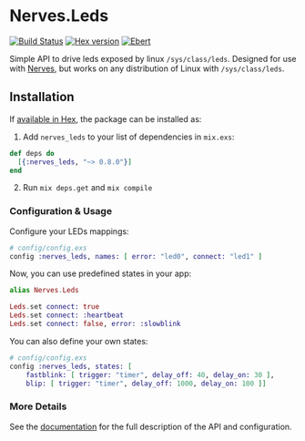 Nerves.Leds
===========
[![Build Status](https://travis-ci.org/nerves-project/nerves_leds.svg?branch=master)](https://travis-ci.org/nerves-project/nerves_leds)
[![Hex version](https://img.shields.io/hexpm/v/nerves_leds.svg "Hex version")](https://hex.pm/packages/nerves_leds) [![Ebert](https://ebertapp.io/github/nerves-project/nerves_leds.svg)](https://ebertapp.io/github/nerves-project/nerves_leds)

Simple API to drive leds exposed by linux `/sys/class/leds`.  Designed for use with [Nerves](http://nerves-project.org/), but works on any distribution of Linux with `/sys/class/leds`.

## Installation

If [available in Hex](https://hex.pm/docs/publish), the package can be installed as:

  1. Add `nerves_leds` to your list of dependencies in `mix.exs`:

  ```elixir
  def deps do
    [{:nerves_leds, "~> 0.8.0"}]
  end
  ```

  2. Run `mix deps.get` and `mix compile`


### Configuration & Usage

Configure your LEDs mappings:

```elixir
# config/config.exs
config :nerves_leds, names: [ error: "led0", connect: "led1" ]
```

Now, you can use predefined states in your app:

```elixir
alias Nerves.Leds

Leds.set connect: true
Leds.set connect: :heartbeat
Leds.set connect: false, error: :slowblink
```

You can also define your own states:

```elixir
# config/config.exs
config :nerves_leds, states: [
	fastblink: [ trigger: "timer", delay_off: 40, delay_on: 30 ],
	blip: [ trigger: "timer", delay_off: 1000, delay_on: 100 ]]
```

### More Details

See the [documentation](https://hexdocs.pm/nerves_leds) for the full description of the API and configuration.
